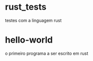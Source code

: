 # rust_tests

testes com a linguagem rust

# hello-world

o primeiro programa a ser escrito em rust
